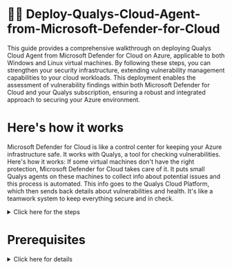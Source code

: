 # 👨‍🏫 Deploy-Qualys-Cloud-Agent-from-Microsoft-Defender-for-Cloud

This guide provides a comprehensive walkthrough on deploying Qualys Cloud Agent from Microsoft Defender for Cloud on Azure, applicable to both Windows and Linux virtual machines. By following these steps, you can strengthen your security infrastructure, extending vulnerability management capabilities to your cloud workloads. This deployment enables the assessment of vulnerability findings within both Microsoft Defender for Cloud and your Qualys subscription, ensuring a robust and integrated approach to securing your Azure environment.

# **Here's how it works**

Microsoft Defender for Cloud is like a control center for keeping your Azure infrastructure safe. It works with Qualys, a tool for checking vulnerabilities. Here's how it works: If some virtual machines don't have the right protection, Microsoft Defender for Cloud takes care of it. It puts small Qualys agents on these machines to collect info about potential issues and this process is automated. This info goes to the Qualys Cloud Platform, which then sends back details about vulnerabilities and health. It's like a teamwork system to keep everything secure and in check.
<details><summary>Click here for the steps</summary>

 # **Step 1:**
**Qualys Integrations and setting up of Activation key**

- ▶️ Log in to your Qualys account
 # <img width="961" alt="Qualys Login screen " src="https://github.com/sunny4lab-project/Deploy-Qualys-Cloud-Agent-from-Microsoft-Defender-for-Cloud/assets/139194279/86e4ba03-994b-45df-989a-def080f1d34b">

  - ▶️ Navigate to Panel on the left scroll down and select "cloud agent"
   # <img width="706" alt="select Cloud agent " src="https://github.com/sunny4lab-project/Deploy-Qualys-Cloud-Agent-from-Microsoft-Defender-for-Cloud/assets/139194279/a0496ac8-3f75-4075-b23a-5f0c9effd1f7">
    
  - ▶️ Click on the "agent management" button at the top panel
# <img width="703" alt="management agent" src="https://github.com/sunny4lab-project/Deploy-Qualys-Cloud-Agent-from-Microsoft-Defender-for-Cloud/assets/139194279/9be8d8b3-669c-42b7-9e54-dc0419207652">

  - ▶️ Create a New Key by clicking the Agent tab and clicking the "New Key" button 🔳 below. 
# <img width="695" alt="New Key" src="https://github.com/sunny4lab-project/Deploy-Qualys-Cloud-Agent-from-Microsoft-Defender-for-Cloud/assets/139194279/00cce5f3-e202-4908-a744-2fc9b39e82b6">

  - ▶️ Check the vulnerability management box and then click on the "Generate" button which should generate the activation key for the agent to be set up on Azure.
# <img width="538" alt="New Activation key" src="https://github.com/sunny4lab-project/Deploy-Qualys-Cloud-Agent-from-Microsoft-Defender-for-Cloud/assets/139194279/9cd15cc6-8989-48b4-9530-9dedb47c043f">

 - ▶️ the Azure agent is currently supported for Windows and Linux. Click the Install Instructions
button for Windows or Linux. 
# <img width="540" alt="Installation Requirement " src="https://github.com/sunny4lab-project/Deploy-Qualys-Cloud-Agent-from-Microsoft-Defender-for-Cloud/assets/139194279/567a923f-5164-4986-af84-a2b891a259e1">

 - ▶️ Click the "Deploying in Azure Cloud" button and then Copy the License Code and Public Key. In the process of deploying the cloud agent in Azure, both the License and Public keys will be needed.
   # <img width="538" alt="Deploying in Axure Cloud" src="https://github.com/sunny4lab-project/Deploy-Qualys-Cloud-Agent-from-Microsoft-Defender-for-Cloud/assets/139194279/b6fed228-8f9d-4c07-934e-e091653365c3">

   # Step: 2

   **Deploying Qualys Cloud Agents in Azure**

Using Qualys Cloud Agent (QCA) for Vulnerability Assessment (Bring Your Own License - BYOL) allows you to deploy QCA through Microsoft Defender for Cloud. It includes an Autodeploy feature that automatically installs agents on any virtual machines in your subscription that lack protection. This service is accessible with both the free and standard tiers of Microsoft Defender for Cloud.

- ➡️  Login into the Microsoft Azure portal and navigate to “Microsoft Defender for Cloud” and on the navigation panel to your left, click on "recommendations"
  # <img width="784" alt="Recommendation settings" src="https://github.com/sunny4lab-project/Deploy-Qualys-Cloud-Agent-from-Microsoft-Defender-for-Cloud/assets/139194279/87a73103-0d2b-442b-82bf-609529dc36be">

- ➡️ Click on Remediate Vulnerability and select "Machines should have a vulnerability assessment solution" 
# <img width="794" alt="Remediate Vulnerability" src="https://github.com/sunny4lab-project/Deploy-Qualys-Cloud-Agent-from-Microsoft-Defender-for-Cloud/assets/139194279/3fca25cd-db06-41a6-b2fb-6ef4398cf148">

- ➡️ On the description panel, scroll down and click on "unhealthy resources" Scroll down a bit select the VMs listed, and click on the "Fix" button. The Unhealthy resources column lists all the VM resources, without Qualys cloud agent.
   # <img width="587" alt="VM should be fixed Vulnerability" src="https://github.com/sunny4lab-project/Deploy-Qualys-Cloud-Agent-from-Microsoft-Defender-for-Cloud/assets/139194279/1e6b457d-2933-4f35-9e2c-bbde9dd8a890">

- ➡️ Choose a vulnerability assessment solution. Select Configure a new third-party vulnerability scanner(BYOL - requires a separate license). and then select Qualys extension to configure and click the "Proceed" button below.
- **🗒️Note:-** 

**Threat and vulnerability management by Microsoft Defender for Endpoint (included
with Microsoft Defender for servers):** This option will automatically get the threat and
vulnerability management findings without the need for additional agents. it is built-in
module for Microsoft Defender for Endpoint, threat, and vulnerability management.

**Deploy the integrated vulnerability scanner powered by Qualys (included with
Microsoft Defender for servers):** This option is intended for non-Qualys customers who
want to leverage the Qualys Vulnerability Assessment via Azure Defender included in the
Microsoft Defender for Cloud. You should not choose this option if they
want their assessment findings in their Qualys subscription. 

It is recommended that Qualys customers choose the BYOL solutions. 
**Deploy your configured third-party vulnerability scanner (BYOL - requires a separate
license):** Choose this option if you already have an existing solution from Qualys. This
option will expose vulnerability assessment findings to your Qualys subscription.
Configure a new third-party vulnerability scanner (BYOL - requires a separate license):
Choose this option if you want to create a new solution.

# <img width="703" alt="Qualys Extension to configure" src="https://github.com/sunny4lab-project/Deploy-Qualys-Cloud-Agent-from-Microsoft-Defender-for-Cloud/assets/139194279/de2b7b0f-6acf-46b6-8289-b8d10c1a6f36">

</details>




 # **Prerequisites**

<details><summary>Click here for details</summary> 

  
  **Before proceeding with the deployment, ensure that you have the following:**

🔖 **Microsoft Subscriptions:** You have to have a Microsoft Azure account setup already
🔖 **Microsoft Defender for Cloud Subscription:** Activate and configure Microsoft Defender for Cloud for your environment (it comes with 30 days free trials).
🔖 **Qualys Subscription:** Obtain a Qualys subscription and ensure you have the necessary credentials to access the Qualys Cloud Platform.
